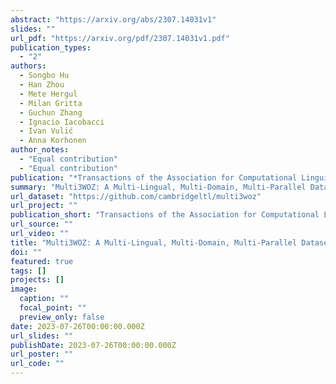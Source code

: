```yaml
---
abstract: "https://arxiv.org/abs/2307.14031v1"
slides: ""
url_pdf: "https://arxiv.org/pdf/2307.14031v1.pdf"
publication_types:
  - "2"
authors:
  - Songbo Hu
  - Han Zhou
  - Mete Hergul
  - Milan Gritta
  - Guchun Zhang
  - Ignacio Iacobacci
  - Ivan Vulić
  - Anna Korhonen
author_notes: 
  - "Equal contribution"
  - "Equal contribution"
publication: "*Transactions of the Association for Computational Linguistics*"
summary: "Multi3WOZ: A Multi-Lingual, Multi-Domain, Multi-Parallel Dataset for Training and Evaluating Culturally Adapted Task-Oriented Dialog Systems"
url_dataset: "https://github.com/cambridgeltl/multi3woz"
url_project: ""
publication_short: "Transactions of the Association for Computational Linguistics (TACL)"
url_source: ""
url_video: ""
title: "Multi3WOZ: A Multi-Lingual, Multi-Domain, Multi-Parallel Dataset for Training and Evaluating Culturally Adapted Task-Oriented Dialog Systems"
doi: ""
featured: true
tags: []
projects: []
image:
  caption: ""
  focal_point: ""
  preview_only: false
date: 2023-07-26T00:00:00.000Z
url_slides: ""
publishDate: 2023-07-26T00:00:00.000Z
url_poster: ""
url_code: ""
---
```

